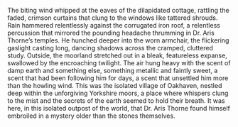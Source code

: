 The biting wind whipped at the eaves of the dilapidated cottage, rattling the faded, crimson curtains that clung to the windows like tattered shrouds.  Rain hammered relentlessly against the corrugated iron roof, a relentless percussion that mirrored the pounding headache thrumming in Dr. Aris Thorne’s temples.  He hunched deeper into the worn armchair, the flickering gaslight casting long, dancing shadows across the cramped, cluttered study.  Outside, the moorland stretched out in a bleak, featureless expanse, swallowed by the encroaching twilight.  The air hung heavy with the scent of damp earth and something else, something metallic and faintly sweet, a scent that had been following him for days, a scent that unsettled him more than the howling wind.  This was the isolated village of Oakhaven, nestled deep within the unforgiving Yorkshire moors, a place where whispers clung to the mist and the secrets of the earth seemed to hold their breath.  It was here, in this isolated outpost of the world, that Dr. Aris Thorne found himself embroiled in a mystery older than the stones themselves.
